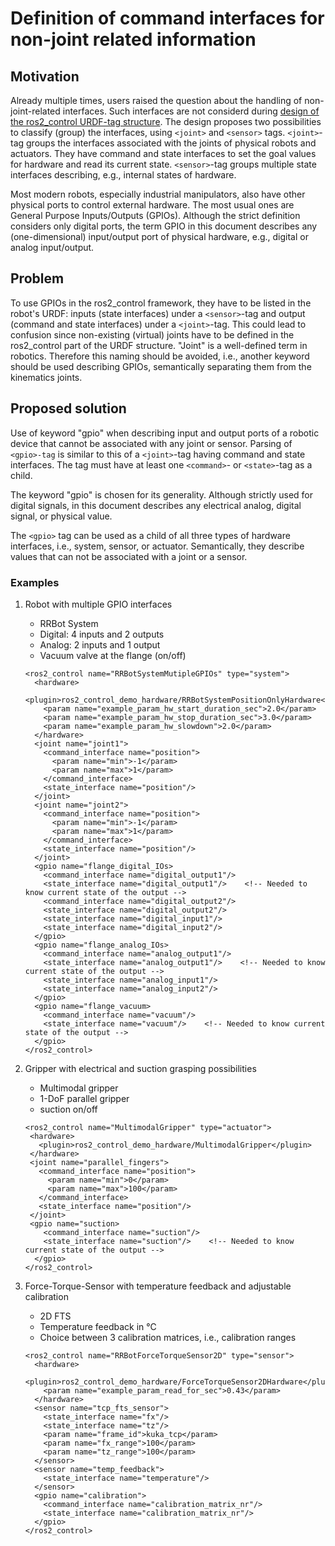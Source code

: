 # Definition of command interfaces for non-joint related information

## Motivation
Already multiple times, users raised the question about the handling of non-joint-related interfaces.
Such interfaces are not considerd during [design of the ros2_control URDF-tag structure](./components_architecture_and_urdf_examples.md).
The design proposes two possibilities to classify (group) the interfaces, using `<joint>` and `<sensor>` tags.
`<joint>`-tag groups the interfaces associated with the joints of physical robots and actuators.
They have command and state interfaces to set the goal values for hardware and read its current state.
`<sensor>`-tag groups multiple state interfaces describing, e.g., internal states of hardware.

Most modern robots, especially industrial manipulators, also have other physical ports to control external hardware.
The most usual ones are General Purpose Inputs/Outputs (GPIOs).
Although the strict definition considers only digital ports, the term GPIO in this document describes any (one-dimensional) input/output port of physical hardware, e.g., digital or analog input/output.

## Problem
To use GPIOs in the ros2_control framework, they have to be listed in the robot's URDF: inputs (state interfaces) under a `<sensor>`-tag and output (command and state interfaces) under a `<joint>`-tag.
This could lead to confusion since non-existing (virtual) joints have to be defined in the ros2_control part of the URDF structure. 
"Joint" is a well-defined term in robotics. Therefore this naming should be avoided, i.e., another keyword should be used describing GPIOs,  semantically separating them from the kinematics joints.

## Proposed solution
Use of keyword "gpio" when describing input and output ports of a robotic device that cannot be associated with any joint or sensor.
Parsing of `<gpio>-tag` is similar to this of a `<joint>`-tag having command and state interfaces.
The tag must have at least one `<command>`- or `<state>`-tag as a child.

The keyword "gpio" is chosen for its generality.
Although strictly used for digital signals, in this document describes any electrical analog, digital signal, or physical value.

The `<gpio>` tag can be used as a child of all three types of hardware interfaces, i.e., system, sensor, or actuator.
Semantically, they describe values that can not be associated with a joint or a sensor.

### Examples

1. Robot with multiple GPIO interfaces
   - RRBot System
   - Digital: 4 inputs and 2 outputs
   - Analog: 2 inputs and 1 output
   - Vacuum valve at the flange (on/off)

   ```
   <ros2_control name="RRBotSystemMutipleGPIOs" type="system">
     <hardware>
       <plugin>ros2_control_demo_hardware/RRBotSystemPositionOnlyHardware</plugin>
       <param name="example_param_hw_start_duration_sec">2.0</param>
       <param name="example_param_hw_stop_duration_sec">3.0</param>
       <param name="example_param_hw_slowdown">2.0</param>
     </hardware>
     <joint name="joint1">
       <command_interface name="position">
         <param name="min">-1</param>
         <param name="max">1</param>
       </command_interface>
       <state_interface name="position"/>
     </joint>
     <joint name="joint2">
       <command_interface name="position">
         <param name="min">-1</param>
         <param name="max">1</param>
       </command_interface>
       <state_interface name="position"/>
     </joint>
     <gpio name="flange_digital_IOs>
       <command_interface name="digital_output1"/>
       <state_interface name="digital_output1"/>    <!-- Needed to know current state of the output -->
       <command_interface name="digital_output2"/>
       <state_interface name="digital_output2"/>
       <state_interface name="digital_input1"/>
       <state_interface name="digital_input2"/>
     </gpio>
     <gpio name="flange_analog_IOs>
       <command_interface name="analog_output1"/>
       <state_interface name="analog_output1"/>    <!-- Needed to know current state of the output -->
       <state_interface name="analog_input1"/>
       <state_interface name="analog_input2"/>
     </gpio>
     <gpio name="flange_vacuum>
       <command_interface name="vacuum"/>
       <state_interface name="vacuum"/>    <!-- Needed to know current state of the output -->
     </gpio>
   </ros2_control>
   ```

2. Gripper with electrical and suction grasping possibilities
   - Multimodal gripper
   - 1-DoF parallel gripper
   - suction on/off
   
   ```
   <ros2_control name="MultimodalGripper" type="actuator">
    <hardware>
      <plugin>ros2_control_demo_hardware/MultimodalGripper</plugin>
    </hardware>
    <joint name="parallel_fingers">
      <command_interface name="position">
        <param name="min">0</param>
        <param name="max">100</param>
      </command_interface>
      <state_interface name="position"/>
    </joint>
    <gpio name="suction>
       <command_interface name="suction"/>
       <state_interface name="suction"/>    <!-- Needed to know current state of the output -->
     </gpio>
   </ros2_control>
   ```

3. Force-Torque-Sensor with temperature feedback and adjustable calibration
   - 2D FTS
   - Temperature feedback in °C
   - Choice between 3 calibration matrices, i.e., calibration ranges
   
   ```
   <ros2_control name="RRBotForceTorqueSensor2D" type="sensor">
     <hardware>
       <plugin>ros2_control_demo_hardware/ForceTorqueSensor2DHardware</plugin>
       <param name="example_param_read_for_sec">0.43</param>
     </hardware>
     <sensor name="tcp_fts_sensor">
       <state_interface name="fx"/>
       <state_interface name="tz"/>
       <param name="frame_id">kuka_tcp</param>
       <param name="fx_range">100</param>
       <param name="tz_range">100</param>
     </sensor>
     <sensor name="temp_feedback">
       <state_interface name="temperature"/>
     </sensor>
     <gpio name="calibration">
       <command_interface name="calibration_matrix_nr"/>
       <state_interface name="calibration_matrix_nr"/>
     </gpio>
   </ros2_control>
   ```
  

